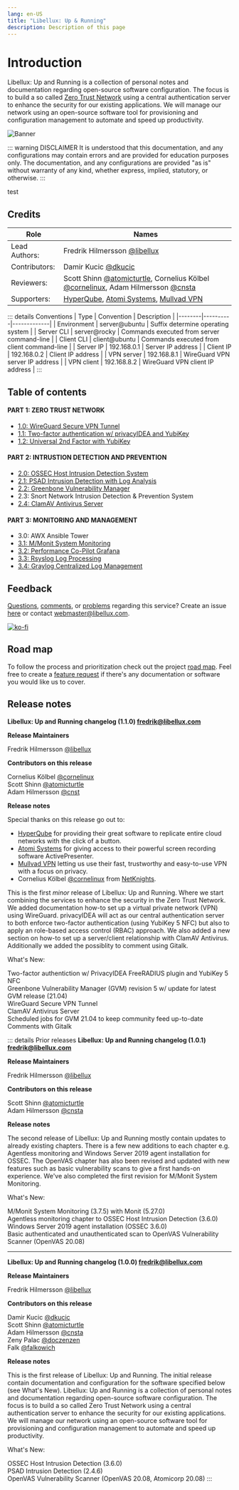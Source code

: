 ```yaml
---
lang: en-US
title: "Libellux: Up & Running"
description: Description of this page
---
```


# Introduction

Libellux: Up and Running is a collection of personal notes and documentation regarding open-source software configuration. The focus is to build a so called [Zero Trust Network](https://www.cloudflare.com/learning/security/glossary/what-is-zero-trust/) using a central authentication server to enhance the security for our existing applications. We will manage our network using an open-source software tool for provisioning and configuration management to automate and speed up productivity.

![Banner](/1500x500.png)

::: warning DISCLAIMER
It is understood that this documentation, and any configurations may contain errors and are provided for education purposes only. The documentation, and any configurations are provided "as is" without warranty of any kind, whether express, implied, statutory, or otherwise.
:::

test

## Credits

| Role | Names |
|------|-------|
| Lead Authors: | Fredrik Hilmersson [@libellux](https://github.com/libellux) |
| Contributors: | Damir Kucic [@dkucic](https://github.com/dkucic) |
| Reviewers: | Scott Shinn [@atomicturtle](https://github.com/atomicturtle), Cornelius Kölbel [@cornelinux](https://github.com/cornelinux), Adam Hilmersson [@cnsta](https://github.com/cnsta) |
| Supporters: | [HyperQube](https://hyperqube.io/), [Atomi Systems](https://atomisystems.com/activepresenter/), [Mullvad VPN](https://mullvad.net/en/) |

::: details Conventions
| Type | Convention | Description |
|--------|----------|-------------|
| Environment | server@ubuntu | Suffix determine operating system |
| Server CLI | server@rocky | Commands executed from server command-line |
| Client CLI | client@ubuntu | Commands executed from client command-line |
| Server IP | 192.168.0.1 | Server IP address |
| Client IP | 192.168.0.2 | Client IP address |
| VPN server | 192.168.8.1 | WireGuard VPN server IP address |
| VPN client | 192.168.8.2 | WireGuard VPN client IP address |
:::

## Table of contents

#### PART 1: ZERO TRUST NETWORK

* [1.0: WireGuard Secure VPN Tunnel]() <Badge text="stable" type="tip"/>
* [1.1: Two-factor authentication w/ privacyIDEA and YubiKey]() <Badge text="stable" type="tip"/>
* [1.2: Universal 2nd Factor with YubiKey]() <Badge text="incomplete" type="warning"/>

#### PART 2: INTRUSTION DETECTION AND PREVENTION

* [2.0: OSSEC Host Intrusion Detection System](/ossec/README.md) <Badge text="stable" type="tip"/>
* [2.1: PSAD Intrusion Detection with Log Analysis]() <Badge text="stable" type="tip"/>
* [2.2: Greenbone Vulnerability Manager]() <Badge text="stable" type="default"/>
* 2.3: Snort Network Intrusion Detection & Prevention System <Badge text="TBA" type="warning"/>
* [2.4: ClamAV Antivirus Server]() <Badge text="stable" type="tip"/>

#### PART 3: MONITORING AND MANAGEMENT

* 3.0: AWX Ansible Tower <Badge text="TBA" type="warning"/>
* [3.1: M/Monit System Monitoring]() <Badge text="stable" type="tip"/>
* [3.2: Performance Co-Pilot Grafana]() <Badge text="incomplete" type="warning"/>
* [3.3: Rsyslog Log Processing]() <Badge text="incomplete" type="warning"/>
* [3.4: Graylog Centralized Log Management]() <Badge text="incomplete" type="warning"/>

## Feedback

[Questions](https://github.com/libellux/Libellux-Up-and-Running/issues/new/choose), [comments](https://github.com/libellux/Libellux-Up-and-Running/issues/new/choose), or [problems](https://github.com/libellux/Libellux-Up-and-Running/issues/new/choose) regarding this service? Create an issue [here](https://github.com/libellux/Libellux-Up-and-Running/issues/new/choose) or contact [webmaster@libellux.com](mailto:webmaster@libellux.com).

[![ko-fi](https://www.ko-fi.com/img/githubbutton_sm.svg)](https://ko-fi.com/B0B31BJU3)

## Road map

To follow the process and prioritization check out the project [road map](https://github.com/libellux/Libellux-Up-and-Running/projects/1). Feel free to create a [feature request](https://github.com/libellux/Libellux-Up-and-Running/issues/new/choose) if there's any documentation or software you would like us to cover.

## Release notes

**Libellux: Up and Running changelog (1.1.0) <fredrik@libellux.com>**

**Release Maintainers**

Fredrik Hilmersson [@libellux](https://github.com/libellux)

**Contributors on this release**

Cornelius Kölbel [@cornelinux](https://github.com/cornelinux)  
Scott Shinn [@atomicturtle](https://github.com/atomicturtle)  
Adam Hilmersson [@cnst](https://github.com/cnsta)

**Release notes**

Special thanks on this release go out to:  

* [HyperQube](https://hyperqube.io/) for providing their great software to replicate entire cloud networks with the click of a button.
* [Atomi Systems](https://atomisystems.com/) for giving access to their powerful screen recording software ActivePresenter.  
* [Mullvad VPN](https://mullvad.net/en) letting us use their fast, trustworthy and easy-to-use VPN with a focus on privacy.
* Cornelius Kölbel [@cornelinux](https://github.com/cornelinux) from [NetKnights](https://netknights.it/en/).

This is the first *minor* release of Libellux: Up and Running. Where we start combining the services to enhance the security in the Zero Trust Network. We added documentation how-to set up a virtual private network (VPN) using WireGuard. privacyIDEA will act as our central authentication server to both enforce two-factor authentication (using YubiKey 5 NFC) but also to apply an role-based access control (RBAC) approach. We also added a new section on how-to set up a server/client relationship with ClamAV Antivirus. Additionally we added the possiblity to comment using Gitalk.

What's New:

Two-factor authentiction w/ PrivacyIDEA FreeRADIUS plugin and YubiKey 5 NFC  
Greenbone Vulnerability Manager (GVM) revision 5 w/ update for latest GVM release (21.04)  
WireGuard Secure VPN Tunnel  
ClamAV Antivirus Server  
Scheduled jobs for GVM 21.04 to keep community feed up-to-date  
Comments with Gitalk

::: details Prior releases
**Libellux: Up and Running changelog (1.0.1) <fredrik@libellux.com>**

**Release Maintainers**

Fredrik Hilmersson [@libellux](https://github.com/libellux)

**Contributors on this release**

Scott Shinn [@atomicturtle](https://github.com/atomicturtle)  
Adam Hilmersson [@cnsta](https://github.com/cnsta)

**Release notes**

The second release of Libellux: Up and Running mostly contain updates to already existing chapters. There is a few new additions to each chapter e.g. Agentless monitoring and Windows Server 2019 agent installation for OSSEC. The OpenVAS chapter has also been revised and updated with new features such as basic vulnerability scans to give a first hands-on experience. We've also completed the first revision for M/Monit System Monitoring.  

What's New:

M/Monit System Monitoring (3.7.5) with Monit (5.27.0)  
Agentless monitoring chapter to OSSEC Host Intrusion Detection (3.6.0)  
Windows Server 2019 agent installation (OSSEC 3.6.0)  
Basic authenticated and unauthenticated scan to OpenVAS Vulnerability Scanner (OpenVAS 20.08)

---

**Libellux: Up and Running changelog (1.0.0) <fredrik@libellux.com>**

**Release Maintainers**

Fredrik Hilmersson [@libellux](https://github.com/libellux)

**Contributors on this release**

Damir Kucic [@dkucic](https://github.com/dkucic)  
Scott Shinn [@atomicturtle](https://github.com/atomicturtle)  
Adam Hilmersson [@cnsta](https://github.com/cnsta)  
Zeny Palac [@doczenzen](https://twitter.com/doczenzen)  
Falk [@falkowich](https://github.com/falkowich)

**Release notes**

This is the first release of Libellux: Up and Running. The initial release contain documentation and configuration for the software specified below (see What's New). Libellux: Up and Running is a collection of personal notes and documentation regarding open-source software configuration. The focus is to build a so called Zero Trust Network using a central authentication server to enhance the security for our existing applications. We will manage our network using an open-source software tool for provisioning and configuration management to automate and speed up productivity.

What's New:

OSSEC Host Intrusion Detection (3.6.0)  
PSAD Intrusion Detection (2.4.6)  
OpenVAS Vulnerability Scanner (OpenVAS 20.08, Atomicorp 20.08)
:::

